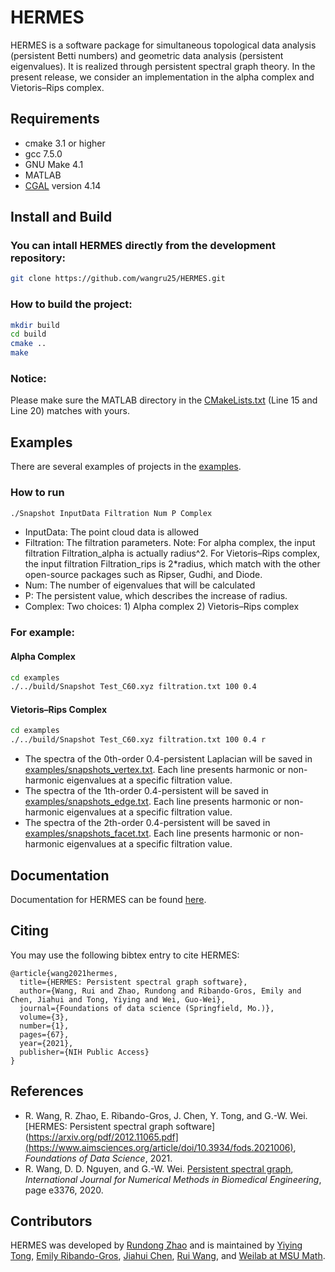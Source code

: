 

<!--
 * @Author: Rui Wang
 * @Date: 2020-12-10 11:06:29
 * @LastModifiedBy: Rui Wang
 * @LastEditTime: 2021-02-13 15:47:16
 * @Email: wangru25@msu.edu
 * @FilePath: /HERMES/README.md
 * @Description: 
-->
# HERMES

HERMES is a software package for simultaneous topological data analysis (persistent Betti numbers) and geometric data analysis (persistent eigenvalues). It is realized through persistent spectral graph theory. In the present release, we consider an implementation in the alpha complex and Vietoris–Rips complex.

## Requirements
- cmake 3.1 or higher
- gcc 7.5.0
- GNU Make 4.1
- MATLAB
- [CGAL](https://www.cgal.org/) version 4.14

## Install and Build
### You can intall HERMES directly from the development repository:
```bash
git clone https://github.com/wangru25/HERMES.git
```

### How to build the project:
```bash
mkdir build
cd build
cmake ..
make
```

### Notice:
Please make sure the MATLAB directory in the [CMakeLists.txt](https://github.com/wangru25/HERMES/blob/main/CMakeLists.txt) (Line 15 and Line 20) matches with yours. 


## Examples
There are several examples of projects in the [examples](https://github.com/wangru25/HERMES/tree/main/examples).
### How to run
```bash
./Snapshot InputData Filtration Num P Complex
```
- InputData: The point cloud data is allowed
- Filtration: The filtration parameters. Note: For alpha complex, the input filtration Filtration_alpha is actually radius^2. For Vietoris–Rips complex, the input filtration Filtration_rips is 2*radius, which match with the other open-source packages such as Ripser, Gudhi, and Diode.
- Num: The number of eigenvalues that will be calculated
- P: The persistent value, which describes the increase of radius. 
- Complex: Two choices: 1) Alpha complex 2) Vietoris–Rips complex
### For example:
#### Alpha Complex
```bash
cd examples
./../build/Snapshot Test_C60.xyz filtration.txt 100 0.4 
```
#### Vietoris–Rips Complex
```bash
cd examples
./../build/Snapshot Test_C60.xyz filtration.txt 100 0.4 r
```

- The spectra of the 0th-order 0.4-persistent Laplacian will be saved in [examples/snapshots_vertex.txt](https://github.com/wangru25/HERMES/blob/main/examples/snapshots_vertex.txt). Each line presents harmonic or non-harmonic eigenvalues at a specific filtration value.
- The spectra of the 1th-order 0.4-persistent will be saved in [examples/snapshots_edge.txt](https://github.com/wangru25/HERMES/blob/main/examples/snapshots_edge.txt). Each line presents harmonic or non-harmonic eigenvalues at a specific filtration value.
- The spectra of the 2th-order 0.4-persistent will be saved in [examples/snapshots_facet.txt](https://github.com/wangru25/HERMES/blob/main/examples/snapshots_facet.txt). Each line presents harmonic or non-harmonic eigenvalues at a specific filtration value.


## Documentation 

Documentation for HERMES can be found [here](https://weilab.math.msu.edu/HERMES/).

## Citing
You may use the following bibtex entry to cite HERMES:
```
@article{wang2021hermes,
  title={HERMES: Persistent spectral graph software},
  author={Wang, Rui and Zhao, Rundong and Ribando-Gros, Emily and Chen, Jiahui and Tong, Yiying and Wei, Guo-Wei},
  journal={Foundations of data science (Springfield, Mo.)},
  volume={3},
  number={1},
  pages={67},
  year={2021},
  publisher={NIH Public Access}
}
```

## References
- R. Wang, R. Zhao, E. Ribando-Gros, J. Chen, Y. Tong, and G.-W. Wei. [HERMES: Persistent spectral graph software](https://arxiv.org/pdf/2012.11065.pdf](https://www.aimsciences.org/article/doi/10.3934/fods.2021006), _Foundations of Data Science_, 2021.
- R. Wang, D. D. Nguyen, and G.-W. Wei. [Persistent spectral graph](https://users.math.msu.edu/users/weig/paper/p243.pdf), _International Journal for Numerical Methods in Biomedical Engineering_, page e3376, 2020.


## Contributors

HERMES was developed by [Rundong Zhao](https://github.com/rdzhao) and is maintained by [Yiying Tong](https://www.cse.msu.edu/~ytong/), [Emily Ribando-Gros](https://github.com/eribandogros), [Jiahui Chen](https://github.com/Jiahuic), [Rui Wang](https://github.com/wangru25), and [Weilab at MSU Math](https://github.com/WeilabMSU).

